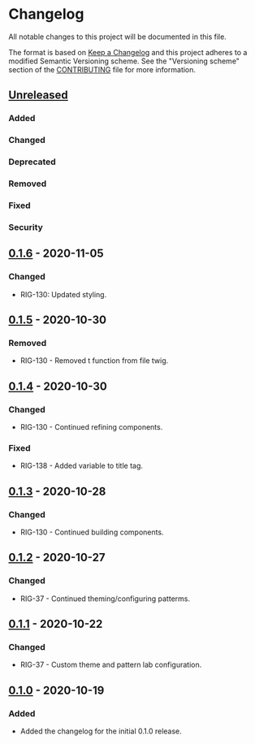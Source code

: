 # Changelog
All notable changes to this project will be documented in this file.

The format is based on [Keep a Changelog][] and this project adheres to a
modified Semantic Versioning scheme. See the "Versioning scheme" section of the
[CONTRIBUTING][] file for more information.

[Keep a Changelog]: http://keepachangelog.com/
[CONTRIBUTING]: https://github.com/State-of-Rhode-Island-eCMS/ecms_patternlab/README.md

## [Unreleased]
### Added

### Changed

### Deprecated

### Removed

### Fixed

### Security

## [0.1.6] - 2020-11-05
### Changed
- RIG-130: Updated styling.

## [0.1.5] - 2020-10-30
### Removed
- RIG-130 - Removed t function from file twig.

## [0.1.4] - 2020-10-30
### Changed
- RIG-130 - Continued refining components.

### Fixed
- RIG-138 - Added variable to title tag.

## [0.1.3] - 2020-10-28
### Changed
- RIG-130 - Continued building components.

## [0.1.2] - 2020-10-27
### Changed
- RIG-37 - Continued theming/configuring patterms.

## [0.1.1] - 2020-10-22
### Changed
- RIG-37 - Custom theme and pattern lab configuration.

## [0.1.0] - 2020-10-19
### Added
- Added the changelog for the initial 0.1.0 release.

[Unreleased]: https://github.com/State-of-Rhode-Island-eCMS/ecms_patternlab/compare/0.1.6...HEAD
[0.1.6]: https://github.com/State-of-Rhode-Island-eCMS/ecms_patternlab/compare/0.1.5...0.1.6
[0.1.5]: https://github.com/State-of-Rhode-Island-eCMS/ecms_patternlab/compare/0.1.4...0.1.5
[0.1.4]: https://github.com/State-of-Rhode-Island-eCMS/ecms_patternlab/compare/0.1.4...0.1.5
[0.1.3]: https://github.com/State-of-Rhode-Island-eCMS/ecms_patternlab/compare/0.1.2...0.1.3
[0.1.2]: https://github.com/State-of-Rhode-Island-eCMS/ecms_patternlab/compare/0.1.1...0.1.2
[0.1.1]: https://github.com/State-of-Rhode-Island-eCMS/ecms_patternlab/compare/0.1.0...0.1.1
[0.1.0]: https://github.com/State-of-Rhode-Island-eCMS/ecms_patternlab/releases/tag/0.1.0
